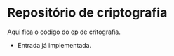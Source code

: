 # Repositório de criptografia

Aqui fica o código do ep de critografia.

- Entrada já implementada.
